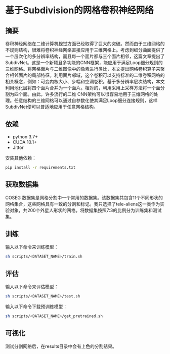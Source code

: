 # 基于Subdivision的网格卷积神经网络



## 摘要

卷积神经网络在二维计算机视觉方面已经取得了巨大的突破。然而由于三维网格的不规则结构，很难将卷积神经网络直接应用于三维网格上。考虑到细分曲面提供了一个层次化的多分辨率结构，而且每一个面片都与三个面片相邻，这篇文章提出了SubdivNet。这是一个新颖且多功能的CNN框架，能应用于满足Loop细分规则的三维网格。将网格面片与二维图像中的像素进行类比，本文提出网格卷积算子来聚合相邻面片的局部特征。利用面片邻域，这个卷积可以支持标准的二维卷积网络的相关概念，例如：可变内核大小、步幅和空洞卷积。基于多分辨率层次结构，本文利用池化层将四个面片合并为一个面片。相对的，利用采用上采样方法将一个面分割为四个面。由此，许多流行的二维 CNN架构可以很容易地用于三维网格的处理。任意结构的三维网格可以通过自参数化使其满足Loop细分连接规则，这样SubdivNet便可以普适地应用于任意网格结构。

## 依赖

*   python 3.7+
*   CUDA 10.1+
*   Jittor

安装其他依赖：

```bash
pip install -r requirements.txt
```

## 获取数据集

COSEG 数据集是网格分割中一个常用的数据集。该数据集共包含11个不同形状的网格集合，这些网格具有一致的分割和标记。我只选择了tele-aliens这一类作为实验对象，共200个外星人形状的网格。将数据集按照7:3的比例分为训练集和测试集。

## 训练

输入以下命令来训练模型：

```bash
sh scripts/<DATASET_NAME>/train.sh
```

## 评估

输入以下命令来评估模型：

```bash
sh scripts/<DATASET_NAME>/test.sh
```

输入以下命令下载预训练模型：

```bash
sh scripts/<DATASET_NAME>/get_pretrained.sh
```

## 可视化

测试分割网络后，在results目录中会有上色的分割结果。
